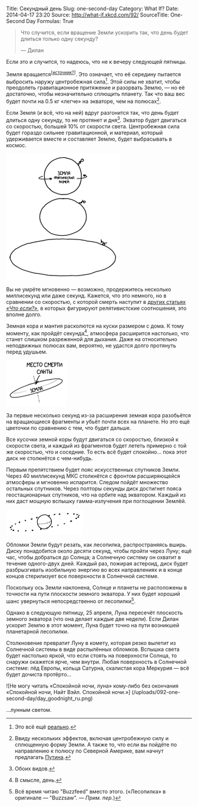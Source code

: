 Title: Секундный день
Slug: one-second-day
Category: What If?
Date: 2014-04-17 23:20
Source: http://what-if.xkcd.com/92/
SourceTitle: One-Second Day
Formulas: True

> Что случится, если вращение Земли ускорить так, что день будет длиться только одну секунду?
> 
> — Дилан

Если это и случится, то надеюсь, что не к вечеру следующей пятницы.

Земля вращается<sup>[[источник?](http://www.timecube.com/)]</sup>. Это означает, что её середину пытается выбросить наружу центробежная сила[^1]. Этой силы не хватит, чтобы преодолеть гравитационное притяжение и разорвать Землю, — но её достаточно, чтобы незначительно сплющить планету. Так что ваш вес будет почти на 0.5 кг «легче» на экваторе, чем на полюсах[^2].

[^1]: Это всё ещё [реально](http://xkcd.ru/123/).
[^2]: Ввиду нескольких эффектов, включая центробежную силу и сплющенную форму Земли. А также то, что если вы пойдёте по направлению к полюсу по Северной Америке, вам начнут предлагать [Путина](http://ru.wikipedia.org/wiki/Путин_(блюдо)).

Если Земля (и всё, что на ней) вдруг разгонится так, что день будет длиться одну секунду, то не протянет и дня[^3]. Экватор будет двигаться со скоростью, большей 10% от скорости света. Центробежная сила будет гораздо сильнее гравитационной, и материал, который удерживается вместе и составляет Землю, будет выбрасывать в космос.

[^3]: Обоих видов.

![](/uploads/092-one-second-day/day_apart_ru.png "Если лечь, когда это произойдёт, то из-за странностей геометрии конец наступит в кувырках через голову и через ноги.")

Вы не умрёте мгновенно — возможно, продержитесь несколько миллисекунд или даже секунд. Кажется, что это немного, но в сравнении со скоростью, с которой смерть наступит в [других статьях _«Что если?»_](http://chtoes.li/page/relativistic-baseball), в которых фигурируют релятивистские соотношения, это вполне долго.

Земная кора и мантия расколются на куски размером с дома. К тому моменту, как пройдёт секунда[^4], атмосфера расширится настолько, что станет слишком разреженной для дыхания. Даже на относительно неподвижных полюсах вам, вероятно, не удастся долго протянуть перед удушьем.

[^4]: В смысле, день.

![](/uploads/092-one-second-day/day_polar_ru.png "Его смерть не имела к этому отношения: он утонул годами ранее из-за несчастного случая.")

За первые несколько секунд из-за расширения земная кора разобьётся на вращающиеся фрагменты и убьёт почти всех на планете. Но это ещё цветочки по сравнению с тем, что будет дальше.

Все кусочки земной коры будут двигаться со скоростью, близкой к скорости света, и каждый из фрагментов будет лететь примерно с той же скоростью, что и соседние. То есть всё будет спокойно… пока этот диск не столкнётся с чем-нибудь.

Первым препятствием будет пояс искусственных спутников Земли. Через 40 миллисекунд МКС столкнётся с фронтом расширяющейся атмосферы и мгновенно испарится. Следом пойдёт множество остальных спутников. Через полторы секунды диск достигнет пояса геостационарных спутников, что на орбите над экватором. Каждый из них даст мощную вспышку гамма-излучения при поглощении Землёй.

![](/uploads/092-one-second-day/day_geo.png "Спутники сплетаются в настоящий Ловец Снов из передач Говарда Стерна.")

Обломки Земли будут резать, как лесопилка, распространяясь вширь. Диску понадобится около десяти секунд, чтобы пройти через Луну; ещё час, чтобы добраться до Солнца; а Солнечную систему он охватит в течение одного-двух дней. Каждый раз, пожирая астероид, диск будет разбрызгивать изобильную энергию во всех направлениях и в конце концов стерилизует все поверхности в Солнечной системе.

Поскольку ось Земли наклонена, Солнце и планеты не расположены в точности на пути плоскости земного экватора. У них будет хороший шанс увернуться непосредственно от лесопилки[^5].

[^5]: Всё время читаю "Buzzfeed" вместо этого. («Лесопилка» в оригинале — "Buzzsaw". — _Прим. пер._)

Однако в следующую пятницу, 25 апреля, Луна пересечёт плоскость земного экватора (что она делает каждые две недели). Если Дилан ускорит Землю в этот момент, Луна будет точно на пути возникшей планетарной лесопилки.

Столкновение превратит Луну в комету, которая резко вылетит из Солнечной системы в виде распылённых обломков. Вспышка света будет настолько яркой, что если стоять на поверхности Солнца, то снаружи окажется ярче, чем внутри. Любая поверхность в Солнечной системе: лёд Европы, кольца Сатурна, скалистая кора Меркурия — всё будет дочиста протёрто…

![Не могу читать «Спокойной ночи, луна» кому-либо без окончания «Спокойной ночи, Найт Вэйл. Спокойной ночи.»]
(/uploads/092-one-second-day/day_goodnight_ru.png)

…лунным светом.
